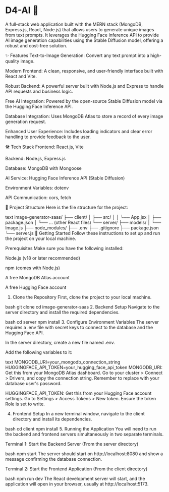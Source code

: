 # D4-AI 🚀
A full-stack web application built with the MERN stack (MongoDB, Express.js, React, Node.js) that allows users to generate unique images from text prompts. It leverages the Hugging Face Inference API to provide AI image generation capabilities using the Stable Diffusion model, offering a robust and cost-free solution.

✨ Features
Text-to-Image Generation: Convert any text prompt into a high-quality image.

Modern Frontend: A clean, responsive, and user-friendly interface built with React and Vite.

Robust Backend: A powerful server built with Node.js and Express to handle API requests and business logic.

Free AI Integration: Powered by the open-source Stable Diffusion model via the Hugging Face Inference API.

Database Integration: Uses MongoDB Atlas to store a record of every image generation request.

Enhanced User Experience: Includes loading indicators and clear error handling to provide feedback to the user.

🛠️ Tech Stack
Frontend: React.js, Vite

Backend: Node.js, Express.js

Database: MongoDB with Mongoose

AI Service: Hugging Face Inference API (Stable Diffusion)

Environment Variables: dotenv

API Communication: cors, fetch

📂 Project Structure
Here is the file structure for the project:

text
image-generator-saas/
├── client/
│   ├── src/
│   │   └── App.jsx
│   ├── package.json
│   └── ... (other React files)
└── server/
    ├── models/
    │   └── Image.js
    ├── node_modules/
    ├── .env
    ├── .gitignore
    ├── package.json
    └── server.js
🏁 Getting Started
Follow these instructions to set up and run the project on your local machine.

Prerequisites
Make sure you have the following installed:

Node.js (v18 or later recommended)

npm (comes with Node.js)

A free MongoDB Atlas account

A free Hugging Face account

1. Clone the Repository
First, clone the project to your local machine.

bash
git clone <your-repository-url>
cd image-generator-saas
2. Backend Setup
Navigate to the server directory and install the required dependencies.

bash
cd server
npm install
3. Configure Environment Variables
The server requires a .env file with secret keys to connect to the database and the Hugging Face API.

In the server directory, create a new file named .env.

Add the following variables to it:

text
MONGODB_URI=your_mongodb_connection_string
HUGGINGFACE_API_TOKEN=your_hugging_face_api_token
MONGODB_URI: Get this from your MongoDB Atlas dashboard. Go to your cluster > Connect > Drivers, and copy the connection string. Remember to replace <password> with your database user's password.

HUGGINGFACE_API_TOKEN: Get this from your Hugging Face account settings. Go to Settings > Access Tokens > New token. Ensure the token Role is set to write.

4. Frontend Setup
In a new terminal window, navigate to the client directory and install its dependencies.

bash
cd client
npm install
5. Running the Application
You will need to run the backend and frontend servers simultaneously in two separate terminals.

Terminal 1: Start the Backend Server
(From the server directory)

bash
npm start
The server should start on http://localhost:8080 and show a message confirming the database connection.

Terminal 2: Start the Frontend Application
(From the client directory)

bash
npm run dev
The React development server will start, and the application will open in your browser, usually at http://localhost:5173.